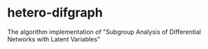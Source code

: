 # hetero-difgraph
The algorithm implementation of "Subgroup Analysis of Differential Networks with Latent Variables"
